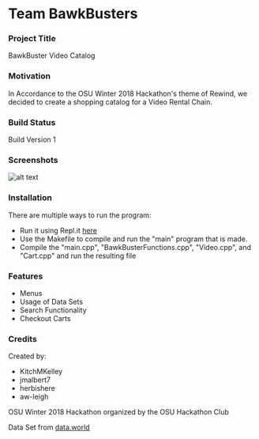 # Team BawkBusters

### Project Title
BawkBuster Video Catalog

### Motivation
In Accordance to the OSU Winter 2018 Hackathon's theme of Rewind, we decided to create a shopping catalog for a Video Rental Chain.

### Build Status
Build Version 1

### Screenshots

![alt text](http://i.imgur.com/QO41eLL.png "main menu")

### Installation
There are multiple ways to run the program:
* Run it using Repl.it [here](https://repl.it/@herbishere/BawkBustersCatalog?language=cpp)
* Use the Makefile to compile and run the "main" program that is made.
* Compile the "main.cpp", "BawkBusterFunctions.cpp", "Video.cpp", and "Cart.cpp" and run the resulting file

### Features
* Menus
* Usage of Data Sets
* Search Functionality
* Checkout Carts

### Credits
Created by:
* KitchMKelley
* jmalbert7
* herbishere
* aw-leigh


OSU Winter 2018 Hackathon organized by the OSU Hackathon Club


Data Set from [data.world](https://data.world/popculture/imdb-5000-movie-dataset)
